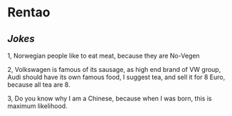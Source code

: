 # Rentao
## _Jokes_

1, Norwegian people like to eat meat, because they are No-Vegen

2, Volkswagen is famous of its sausage, as high end brand of VW group, Audi should have its own famous food, I suggest tea, and sell it for 8 Euro, because all tea are 8.

3, Do you know why I am a Chinese, because when I was born, this is maximum likelihood.
